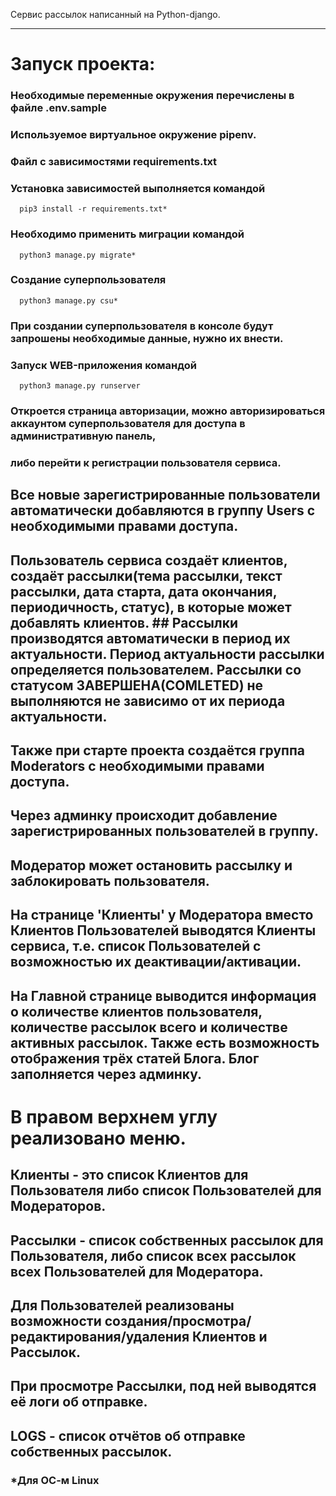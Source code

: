 Сервис рассылок написанный на Python-django.
____
# Запуск проекта:
   ### Необходимые переменные окружения перечислены в файле .env.sample
   ### Используемое виртуальное окружение pipenv.
   ### Файл с зависимостями requirements.txt
   ### Установка зависимостей выполняется командой
      pip3 install -r requirements.txt*
   ### Необходимо применить миграции командой
      python3 manage.py migrate*
   ### Создание суперпользователя
      python3 manage.py csu*
   ### При создании суперпользователя в консоле будут запрошены необходимые данные, нужно их внести.
   ### Запуск WEB-приложения командой
      python3 manage.py runserver
   ### Откроется страница авторизации, можно авторизироваться аккаунтом суперпользователя для доступа в административную панель,
   ### либо перейти к регистрации пользователя сервиса.
## Все новые зарегистрированные пользователи автоматически добавляются в группу Users с необходимыми правами доступа.
## Пользователь сервиса создаёт клиентов, создаёт рассылки(тема рассылки, текст рассылки, дата старта, дата окончания, периодичность, статус), в которые может добавлять клиентов. ## Рассылки производятся автоматически в период их актуальности. Период актуальности рассылки определяется пользователем. Рассылки со статусом ЗАВЕРШЕНА(COMLETED) не выполняются не зависимо от их периода актуальности.
## Также при старте проекта создаётся группа Moderators с необходимыми правами доступа.
 ## Через админку происходит добавление зарегистрированных пользователей в группу.
 ## Модератор может остановить рассылку и заблокировать пользователя.
 ## На странице 'Клиенты' у Модератора вместо Клиентов Пользователей выводятся Клиенты сервиса, т.е. список Пользователей с возможностью их деактивации/активации.
## На Главной странице выводится информация о количестве клиентов пользователя, количестве рассылок всего и количестве активных рассылок. Также есть возможность отображения трёх статей Блога. Блог заполняется через админку.
# В правом верхнем углу реализовано меню.
 ## Клиенты - это список Клиентов для Пользователя либо список Пользователей для Модераторов.
 ## Рассылки - список собственных рассылок для Пользователя, либо список всех рассылок всех Пользователей для Модератора.
 ## Для Пользователей реализованы возможности создания/просмотра/редактирования/удаления Клиентов и Рассылок.
 ## При просмотре Рассылки, под ней выводятся её логи об отправке.
 ## LOGS - список отчётов об отправке собственных рассылок.

 ### *Для ОС-м Linux
